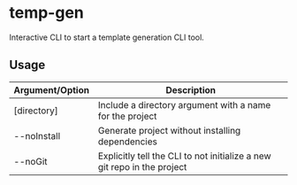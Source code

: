 # temp-gen

Interactive CLI to start a template generation CLI tool.

## Usage

| Argument/Option | Description                                                             |
| --------------- | ----------------------------------------------------------------------- |
| [directory]     | Include a directory argument with a name for the project                |
| --noInstall     | Generate project without installing dependencies                        |
| --noGit         | Explicitly tell the CLI to not initialize a new git repo in the project |

